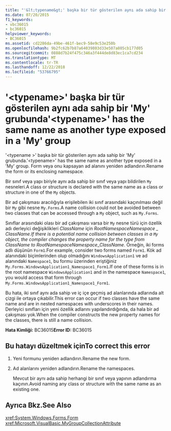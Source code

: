 ```yaml
---
title: "'&lt;typename&gt;' başka bir tür gösterilen aynı ada sahip bir 'My' grubunda"
ms.date: 07/20/2015
f1_keywords:
- vbc36015
- bc36015
helpviewer_keywords:
- BC36015
ms.assetid: cd2286da-49be-461f-bec9-58e9c53e250b
ms.openlocfilehash: 9b2fc62b7b87a64039803d33e507a805cb177d05
ms.sourcegitcommit: 0888d7b24f475c346a3f444de8d83ec1ca7cd234
ms.translationtype: MT
ms.contentlocale: tr-TR
ms.lasthandoff: 12/22/2018
ms.locfileid: "53766795"
---
```

# <a name="lttypenamegt-has-the-same-name-as-another-type-exposed-in-a-my-group"></a><span data-ttu-id="102a7-102">'&lt;typename&gt;' başka bir tür gösterilen aynı ada sahip bir 'My' grubunda</span><span class="sxs-lookup"><span data-stu-id="102a7-102">'&lt;typename&gt;' has the same name as another type exposed in a 'My' group</span></span>
<span data-ttu-id="102a7-103">'\<typename >' başka bir tür gösterilen aynı ada sahip bir 'My' grubunda.</span><span class="sxs-lookup"><span data-stu-id="102a7-103">'\<typename>' has the same name as another type exposed in a 'My' group.</span></span> <span data-ttu-id="102a7-104">Form veya onu kapsayan ad alanını yeniden adlandırın.</span><span class="sxs-lookup"><span data-stu-id="102a7-104">Rename the form or its enclosing namespace.</span></span>  
  
 <span data-ttu-id="102a7-105">Bir sınıf veya yapı biriyle aynı ada sahip bir sınıf veya yapı bildirilen `My` nesneleri.</span><span class="sxs-lookup"><span data-stu-id="102a7-105">A class or structure is declared with the same name as a class or structure in one of the `My` objects.</span></span>  
  
 <span data-ttu-id="102a7-106">Bir ad çakışması aracılığıyla erişilebilen iki sınıf arasındaki kaçınılması değil bir `My` gibi nesne `My.Forms`.</span><span class="sxs-lookup"><span data-stu-id="102a7-106">A name collision could not be avoided between two classes that can be accessed through a `My` object, such as `My.Forms`.</span></span>  
  
 <span data-ttu-id="102a7-107">Sınıflar arasındaki olası bir ad çakışması varsa bir `My` nesne türü için özellik adı derleyici değişiklikleri *ClassName* için *RootNamespace*_*Namespace*  \_ *ClassName*.</span><span class="sxs-lookup"><span data-stu-id="102a7-107">If there is a potential name collision between classes in a `My` object, the compiler changes the property name for the type from *ClassName* to *RootNamespace*_*Namespace*\_*ClassName*.</span></span> <span data-ttu-id="102a7-108">Örneğin, iki forms adlı düşünün `Form1`.</span><span class="sxs-lookup"><span data-stu-id="102a7-108">For example, consider two forms named `Form1`.</span></span> <span data-ttu-id="102a7-109">Kök ad alanındaki biçimlerinden olup olmadığını `WindowsApplication1` ve ad alanındaki `Namespace1`, bu formu üzerinden eriştiğiniz `My.Forms.WindowsApplication1_Namespace1_Form1`.</span><span class="sxs-lookup"><span data-stu-id="102a7-109">If one of these forms is in the root namespace `WindowsApplication1` and in the namespace `Namespace1`, you would access that form through `My.Forms.WindowsApplication1_Namespace1_Form1`.</span></span>  
  
 <span data-ttu-id="102a7-110">Bu hata, iki sınıf aynı ada sahip ve iç içe geçmiş ad alanlarında adlarında alt çizgi ile ortaya çıkabilir.</span><span class="sxs-lookup"><span data-stu-id="102a7-110">This error can occur if two classes have the same name and are in nested namespaces with underscores in their names.</span></span> <span data-ttu-id="102a7-111">Derleyici sınıfları için yeni özellik adlarını yapılandırdığında, da hala bir ad çakışması yok.</span><span class="sxs-lookup"><span data-stu-id="102a7-111">When the compiler constructs the new property names for the classes, there is still a name collision.</span></span>  
  
 <span data-ttu-id="102a7-112">**Hata Kimliği:** BC36015</span><span class="sxs-lookup"><span data-stu-id="102a7-112">**Error ID:** BC36015</span></span>  
  
## <a name="to-correct-this-error"></a><span data-ttu-id="102a7-113">Bu hatayı düzeltmek için</span><span class="sxs-lookup"><span data-stu-id="102a7-113">To correct this error</span></span>  
  
1.  <span data-ttu-id="102a7-114">Yeni formunu yeniden adlandırın.</span><span class="sxs-lookup"><span data-stu-id="102a7-114">Rename the new form.</span></span>  
  
2.  <span data-ttu-id="102a7-115">Ad alanlarını yeniden adlandırın.</span><span class="sxs-lookup"><span data-stu-id="102a7-115">Rename the namespaces.</span></span>  
  
     <span data-ttu-id="102a7-116">Mevcut bir aynı ada sahip herhangi bir sınıf veya yapının adlandırma kaçının.</span><span class="sxs-lookup"><span data-stu-id="102a7-116">Avoid naming any class or structure with the same name as an existing one.</span></span>  
  
## <a name="see-also"></a><span data-ttu-id="102a7-117">Ayrıca Bkz.</span><span class="sxs-lookup"><span data-stu-id="102a7-117">See Also</span></span>  
 <xref:System.Windows.Forms.Form>  
 <xref:Microsoft.VisualBasic.MyGroupCollectionAttribute>  

